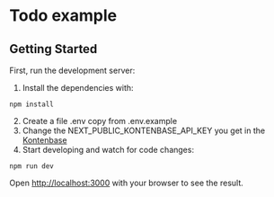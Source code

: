 # Todo example

## Getting Started

First, run the development server:
1. Install the dependencies with:
  ```
  npm install
  ```
2. Create a file .env copy from .env.example
3. Change the NEXT_PUBLIC_KONTENBASE_API_KEY you get in the [Kontenbase](https://kontenbase.com)
4. Start developing and watch for code changes:
```
npm run dev
```


Open [http://localhost:3000](http://localhost:3000) with your browser to see the result.

